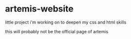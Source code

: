 # artemis-website
little project i'm working on to deepen my css and html skills 

this will probably not be the official page of artemis
